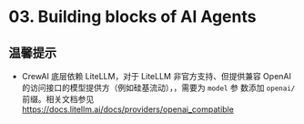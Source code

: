 # 03. Building blocks of AI Agents

## 温馨提示
- CrewAI 底层依赖 LiteLLM，对于 LiteLLM 非官方支持、但提供兼容 OpenAI 的访问接口的模型提供方（例如硅基流动），，需要为 `model` 参
  数添加 `openai/` 前缀。相关文档参见 https://docs.litellm.ai/docs/providers/openai_compatible